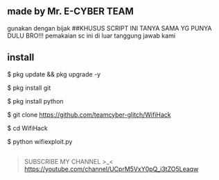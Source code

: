 ## made by Mr. E-CYBER TEAM
gunakan dengan bijak
##KHUSUS SCRIPT INI TANYA SAMA YG PUNYA DULU BRO!!!
pemakaian sc ini di luar tanggung jawab kami

## install
$ pkg update && pkg upgrade -y

$ pkg install git

$ pkg install python

$ git clone https://github.com/teamcyber-glitch/WifiHack

$ cd WifiHack

$ python wifiexploit.py

##
> SUBSCRIBE MY CHANNEL >_<
https://youtube.com/channel/UCprM5VxY0pQ_i3tZO5Leaqw

